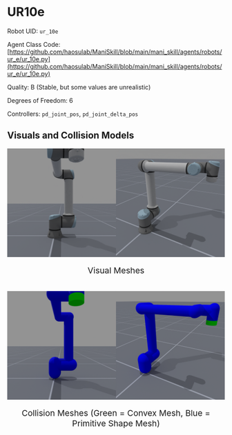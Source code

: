 <!-- THIS IS ALL GENERATED DOCUMENTATION via generate_robot_docs.py. DO NOT MODIFY THIS FILE DIRECTLY. -->

# UR10e

Robot UID: `ur_10e`

Agent Class Code: [https://github.com/haosulab/ManiSkill/blob/main/mani_skill/agents/robots/ur_e/ur_10e.py](https://github.com/haosulab/ManiSkill/blob/main/mani_skill/agents/robots/ur_e/ur_10e.py)

Quality: B (Stable, but some values are unrealistic)

Degrees of Freedom: 6

Controllers: `pd_joint_pos`, `pd_joint_delta_pos`

## Visuals and Collision Models

<div>
    <div style="max-width: 100%; display: flex; justify-content: center;">
        <img src="../../_static/robot_images/ur_10e/front_visual.png" style='min-width:min(50%, 100px);max-width:50%;height:auto' alt="ur_10e">
        <img src="../../_static/robot_images/ur_10e/side_visual.png" style='min-width:min(50%, 100px);max-width:50%;height:auto' alt="ur_10e">
    </div>
    <p style="text-align: center; font-size: 1.2rem;">Visual Meshes</p>
    <br/>
    <div style="max-width: 100%; display: flex; justify-content: center;">
        <img src="../../_static/robot_images/ur_10e/front_collision.png" style='min-width:min(50%, 100px);max-width:50%;height:auto' alt="ur_10e">
        <img src="../../_static/robot_images/ur_10e/side_collision.png" style='min-width:min(50%, 100px);max-width:50%;height:auto' alt="ur_10e">
    </div>
    <p style="text-align: center; font-size: 1.2rem;">Collision Meshes (Green = Convex Mesh, Blue = Primitive Shape Mesh)</p>
</div>
